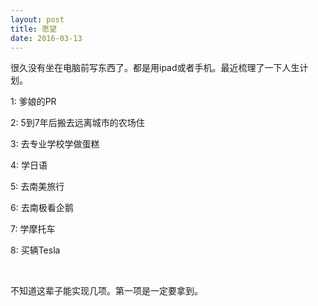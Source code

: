 ```yaml
---
layout: post
title: 愿望
date: 2016-03-13
---
```


<p>很久没有坐在电脑前写东西了。都是用ipad或者手机。最近梳理了一下人生计划。</p>
<p>1: 爹娘的PR</p>
<p>2: 5到7年后搬去远离城市的农场住</p>
<p>3: 去专业学校学做蛋糕</p>
<p>4: 学日语</p>
<p>5: 去南美旅行</p>
<p>6: 去南极看企鹅</p>
<p>7: 学摩托车</p>
<p>8: 买辆Tesla</p>
<p>&nbsp;</p>
<p>不知道这辈子能实现几项。第一项是一定要拿到。</p>

